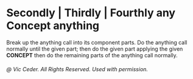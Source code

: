 
# Secondly | Thirdly | Fourthly any Concept anything

Break up the anything call into its component parts.
Do the anything call normally until the given part;
then do the given part applying the given **CONCEPT**
then do the remaining parts of the anything call normally.

###### @ Vic Ceder. All Rights Reserved.  Used with permission.
